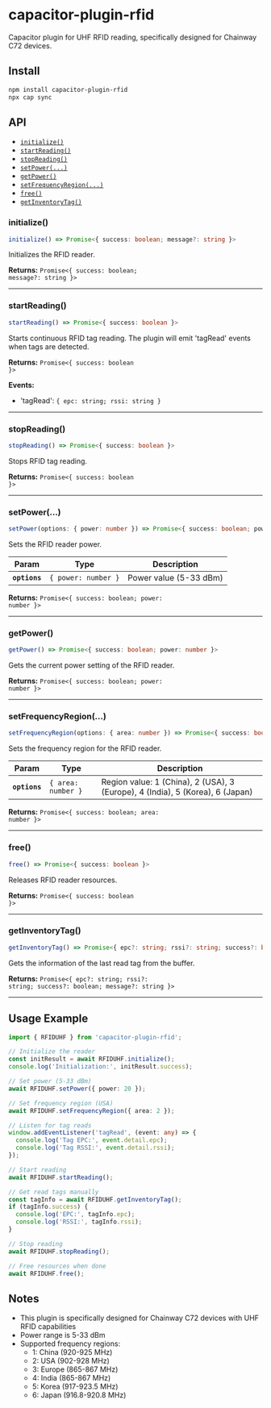 # capacitor-plugin-rfid

Capacitor plugin for UHF RFID reading, specifically designed for Chainway C72 devices.

## Install

```bash
npm install capacitor-plugin-rfid
npx cap sync
```

## API

<docgen-index>

* [`initialize()`](#initialize)
* [`startReading()`](#startreading)
* [`stopReading()`](#stopreading)
* [`setPower(...)`](#setpower)
* [`getPower()`](#getpower)
* [`setFrequencyRegion(...)`](#setfrequencyregion)
* [`free()`](#free)
* [`getInventoryTag()`](#getinventorytag)

</docgen-index>

<docgen-api>

### initialize()

```typescript
initialize() => Promise<{ success: boolean; message?: string }>
```

Initializes the RFID reader.

**Returns:** <code>Promise&lt;{ success: boolean; message?: string }&gt;</code>

--------------------

### startReading()

```typescript
startReading() => Promise<{ success: boolean }>
```

Starts continuous RFID tag reading. The plugin will emit 'tagRead' events when tags are detected.

**Returns:** <code>Promise&lt;{ success: boolean }&gt;</code>

**Events:** 
- 'tagRead': `{ epc: string; rssi: string }`

--------------------

### stopReading()

```typescript
stopReading() => Promise<{ success: boolean }>
```

Stops RFID tag reading.

**Returns:** <code>Promise&lt;{ success: boolean }&gt;</code>

--------------------

### setPower(...)

```typescript
setPower(options: { power: number }) => Promise<{ success: boolean; power: number }>
```

Sets the RFID reader power.

| Param         | Type                            | Description |
| ------------- | ------------------------------- | ----------- |
| **`options`** | <code>{ power: number }</code> | Power value (5-33 dBm) |

**Returns:** <code>Promise&lt;{ success: boolean; power: number }&gt;</code>

--------------------

### getPower()

```typescript
getPower() => Promise<{ success: boolean; power: number }>
```

Gets the current power setting of the RFID reader.

**Returns:** <code>Promise&lt;{ success: boolean; power: number }&gt;</code>

--------------------

### setFrequencyRegion(...)

```typescript
setFrequencyRegion(options: { area: number }) => Promise<{ success: boolean; area: number }>
```

Sets the frequency region for the RFID reader.

| Param         | Type                           | Description |
| ------------- | ------------------------------ | ----------- |
| **`options`** | <code>{ area: number }</code> | Region value: 1 (China), 2 (USA), 3 (Europe), 4 (India), 5 (Korea), 6 (Japan) |

**Returns:** <code>Promise&lt;{ success: boolean; area: number }&gt;</code>

--------------------

### free()

```typescript
free() => Promise<{ success: boolean }>
```

Releases RFID reader resources.

**Returns:** <code>Promise&lt;{ success: boolean }&gt;</code>

--------------------

### getInventoryTag()

```typescript
getInventoryTag() => Promise<{ epc?: string; rssi?: string; success?: boolean; message?: string }>
```

Gets the information of the last read tag from the buffer.

**Returns:** <code>Promise&lt;{ epc?: string; rssi?: string; success?: boolean; message?: string }&gt;</code>

--------------------

</docgen-api>

## Usage Example

```typescript
import { RFIDUHF } from 'capacitor-plugin-rfid';

// Initialize the reader
const initResult = await RFIDUHF.initialize();
console.log('Initialization:', initResult.success);

// Set power (5-33 dBm)
await RFIDUHF.setPower({ power: 20 });

// Set frequency region (USA)
await RFIDUHF.setFrequencyRegion({ area: 2 });

// Listen for tag reads
window.addEventListener('tagRead', (event: any) => {
  console.log('Tag EPC:', event.detail.epc);
  console.log('Tag RSSI:', event.detail.rssi);
});

// Start reading
await RFIDUHF.startReading();

// Get read tags manually
const tagInfo = await RFIDUHF.getInventoryTag();
if (tagInfo.success) {
  console.log('EPC:', tagInfo.epc);
  console.log('RSSI:', tagInfo.rssi);
}

// Stop reading
await RFIDUHF.stopReading();

// Free resources when done
await RFIDUHF.free();
```

## Notes

- This plugin is specifically designed for Chainway C72 devices with UHF RFID capabilities
- Power range is 5-33 dBm
- Supported frequency regions:
  - 1: China (920-925 MHz)
  - 2: USA (902-928 MHz)
  - 3: Europe (865-867 MHz)
  - 4: India (865-867 MHz)
  - 5: Korea (917-923.5 MHz)
  - 6: Japan (916.8-920.8 MHz)
